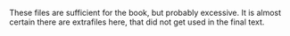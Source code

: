 These files are sufficient for the book, but probably excessive.
It is almost certain there are extrafiles here, that did not get used in the final text.
